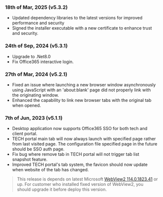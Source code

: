 ### 18th of Mar, 2025 (v5.3.2)
- Updated dependency libraries to the latest versions for improved performance and security
- Signed the installer executable with a new certificate to enhance trust and security.

### 24th of Sep, 2024 (v5.3.1)
- Upgrade to .Net8.0
- Fix Office365 interactive login.

### 27th of Mar, 2024 (v5.2.1)
- Fixed an issue where launching a new browser window asynchronously using JavaScript with an 'about:blank' page did not properly link with the originating window.
- Enhanced the capability to link new browser tabs with the original tab when opened.

### 7th of Jun, 2023 (v5.1.1)
- Desktop application now supports Office365 SSO for both tech and client portal.
- TECH portal main tab will now always launch with specified page rather from last visited page. The configuration file specified page in the future should be SSO auth page.
- Fix bug where remove tab in TECH portal will not trigger tab list snapshot feature.
- Improved TECH portal's tab system, the favicon should now update when website of the tab has changed.

> This release is depends on latest Microsoft [WebView2 114.0.1823.41](https://developer.microsoft.com/en-us/microsoft-edge/webview2/) or up. For customer who installed fixed version of WebView2, you should upgrade it before deploy this version.
